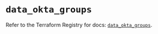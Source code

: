 # `data_okta_groups`

Refer to the Terraform Registry for docs: [`data_okta_groups`](https://registry.terraform.io/providers/okta/okta/4.8.0/docs/data-sources/groups).
